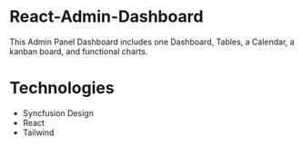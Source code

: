 # React-Admin-Dashboard

This Admin Panel Dashboard includes one Dashboard, Tables, a Calendar, a kanban board, and functional charts.

# Technologies

* Syncfusion Design
* React
* Tailwind
